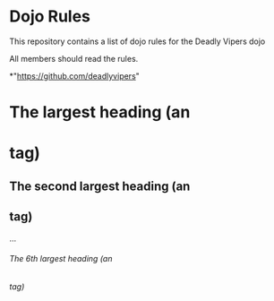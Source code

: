 Dojo Rules
==========

This repository contains a list of dojo rules for the Deadly Vipers dojo

All members should read the rules.

*"https://github.com/deadlyvipers"

# The largest heading (an <h1> tag)
## The second largest heading (an <h2> tag)
…
###### The 6th largest heading (an <h6> tag)

